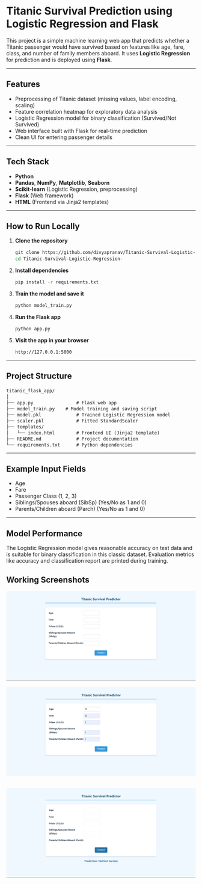 # Titanic Survival Prediction using Logistic Regression and Flask

This project is a simple machine learning web app that predicts whether a Titanic passenger would have survived based on features like age, fare, class, and number of family members aboard. It uses **Logistic Regression** for prediction and is deployed using **Flask**.

---

## Features

- Preprocessing of Titanic dataset (missing values, label encoding, scaling)
- Feature correlation heatmap for exploratory data analysis
- Logistic Regression model for binary classification (Survived/Not Survived)
- Web interface built with Flask for real-time prediction
- Clean UI for entering passenger details

---

## Tech Stack

- **Python**
- **Pandas**, **NumPy**, **Matplotlib**, **Seaborn**
- **Scikit-learn** (Logistic Regression, preprocessing)
- **Flask** (Web framework)
- **HTML** (Frontend via Jinja2 templates)

---

## How to Run Locally

1. **Clone the repository**
   ```bash
   git clone https://github.com/divyapranav/Titanic-Survival-Logistic-Regression-.git
   cd Titanic-Survival-Logistic-Regression-
   ```

2. **Install dependencies**
   ```bash
   pip install -r requirements.txt
   ```

3. **Train the model and save it**
   ```bash
   python model_train.py
   ```

4. **Run the Flask app**
   ```bash
   python app.py
   ```

5. **Visit the app in your browser**
   ```
   http://127.0.0.1:5000
   ```

---

## Project Structure

```
titanic_flask_app/
│
├── app.py                # Flask web app
├── model_train.py    # Model training and saving script
├── model.pkl             # Trained Logistic Regression model
├── scaler.pkl            # Fitted StandardScaler
├── templates/
│   └── index.html        # Frontend UI (Jinja2 template)
├── README.md             # Project documentation
└── requirements.txt      # Python dependencies
```

---

## Example Input Fields

- Age
- Fare
- Passenger Class (1, 2, 3)
- Siblings/Spouses aboard (SibSp) (Yes/No as 1 and 0)
- Parents/Children aboard (Parch) (Yes/No as 1 and 0)

---

## Model Performance

The Logistic Regression model gives reasonable accuracy on test data and is suitable for binary classification in this classic dataset. Evaluation metrics like accuracy and classification report are printed during training.

## Working Screenshots

![alt text](image.png)

![alt text](image-1.png)

![alt text](image-2.png)
---